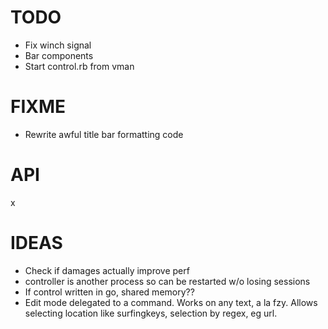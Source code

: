 TODO
====

- Fix winch signal
- Bar components
- Start control.rb from vman

FIXME
=====

- Rewrite awful title bar formatting code

API
===

x

IDEAS
=====

- Check if damages actually improve perf
- controller is another process so can be restarted w/o losing sessions
- If control written in go, shared memory??
- Edit mode delegated to a command. Works on any text, a la fzy.
  Allows selecting location like surfingkeys, selection by regex, eg
  url.
